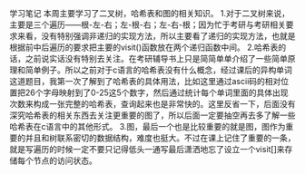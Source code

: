 学习笔记
本周主要学习了二叉树，哈希表和图的相关知识。
1.对于二叉树来说，主要是三个遍历——根-左-右；左-根-右；左-右-根；因为忙于考研与考研相关要求来看，没有特别强调非递归的实现方法，所以主要看了递归的实现方法，也就是根据前中后遍历的要求把主要的visit()函数放在两个递归函数中间。
2.哈希表的话，之前说实话没有特别去关注。在考研辅导书上只是简简单单介绍了一些简单原理和简单例子。所以之前对于c语言的哈希表没有什么概念，经过课后的异构单词这道题目，我第一次了解到了哈希表的具体用法，比如这里通过ascii码的相对位置把26个字母映射到了0-25这5个数字，然后通过统计每个单词里面的具体出现次数来构成一张完整的哈希表，查询起来也是非常快的。这里反省一下，后面没有深究哈希表的相关东西去关注更重要的图了，所以后面一定要抽空再去多了解一些哈希表在c语言中的其他形式。
3.图，最后一个也是比较重要的就是图，图作为重要的并且和树联系密切的数据结构，难度也挺大。不过在课上记住了重要的一条，就是写遍历的时候一定不要只记得低头一通写最后潇洒地忘了设立一个visit[]来存储每个节点的访问状态。
